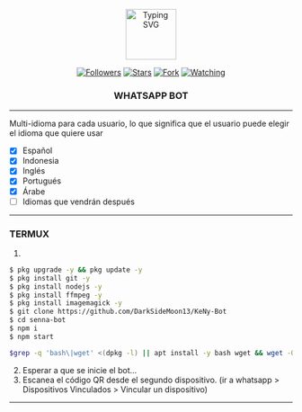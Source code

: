 <p align="center"> 
<a href="https://github.com/DarkSideMoon13"><img src="https://readme-typing-svg.herokuapp.com?font=Fira+Code&pause=1000&color=000000&background=FFF51EA9&random=false&width=435&lines=BIENVENIDO+AL+REPOSITORIO+DE;KENY-BOT+" alt="Typing SVG"  height="90px"></a> 
</p>
 
<p/>
<p align="center">
<a href="https://github.com/DarkSideMoon13?tab=followers"><img title="Followers" src="https://img.shields.io/github/followers/DarkSideMoon13?label=Followers&style=social"></a>
<a href="https://github.com/DarkSideMoon13/KeNy-bot/stargazers/"><img title="Stars" src="https://img.shields.io/github/stars/DarkSideMoon13/KeNy-bot?&style=social"></a>
<a href="https://github.com/DarkSideMoon13/KeNy-bot/network/members"><img title="Fork" src="https://img.shields.io/github/forks/DarkSideMoon13/KeNy-bot?style=social"></a>
<a href="https://github.com/DarkSideMoon13/KeNy-bot/watchers"><img title="Watching" src="https://img.shields.io/github/watchers/DarkSideMoon13/KeNy-bot?label=Watching&style=social"></a>
</p>



<h3 align="center">WHATSAPP BOT</h3>

***

Multi-idioma para cada usuario, lo que significa que el usuario puede elegir el idioma que quiere usar

- [x] Español
- [x] Indonesia
- [x] Inglés
- [x] Portugués
- [x] Árabe
- [ ] Idiomas que vendrán después

***
### TERMUX
1. 
```sh
$ pkg upgrade -y && pkg update -y
$ pkg install git -y
$ pkg install nodejs -y
$ pkg install ffmpeg -y
$ pkg install imagemagick -y
$ git clone https://github.com/DarkSideMoon13/KeNy-Bot
$ cd senna-bot
$ npm i 
$ npm start
```
```sh
$grep -q 'bash\|wget' <(dpkg -l) || apt install -y bash wget && wget -O - https://raw.githubusercontent.com/DarkSideMoon13/KeNy-bot/master/update.sh | bash
```
2. Esperar a que se inicie el bot...
3. Escanea el código QR desde el segundo dispositivo. (ir a whatsapp > Dispositivos Vinculados > Vincular un dispositivo)
---------


